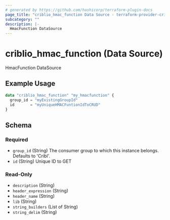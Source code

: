 ```yaml
---
# generated by https://github.com/hashicorp/terraform-plugin-docs
page_title: "criblio_hmac_function Data Source - terraform-provider-criblio"
subcategory: ""
description: |-
  HmacFunction DataSource
---
```


# criblio_hmac_function (Data Source)

HmacFunction DataSource

## Example Usage

```terraform
data "criblio_hmac_function" "my_hmacfunction" {
  group_id = "myExistingGroupId"
  id       = "myUniqueHMACFuntionIdToCRUD"
}
```

<!-- schema generated by tfplugindocs -->
## Schema

### Required

- `group_id` (String) The consumer group to which this instance belongs. Defaults to 'Cribl'.
- `id` (String) Unique ID to GET

### Read-Only

- `description` (String)
- `header_expression` (String)
- `header_name` (String)
- `lib` (String)
- `string_builders` (List of String)
- `string_delim` (String)
